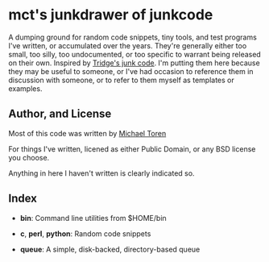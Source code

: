 # mct's junkdrawer of junkcode

A dumping ground for random code snippets, tiny tools, and test programs I've
written, or accumulated over the years.  They're generally either too small,
too silly, too undocumented, or too specific to warrant being released on their
own.  Inspired by [Tridge's junk code](https://www.samba.org/junkcode/).  I'm
putting them here because they may be useful to someone, or I've had occasion
to reference them in discussion with someone, or to refer to them myself as
templates or examples.

## Author, and License

Most of this code was written by [Michael Toren](http://github.com/mct)

For things I've written, licened as either Public Domain, or any BSD license
you choose.

Anything in here I haven't written is clearly indicated so.

## Index

* **bin**:  Command line utilities from $HOME/bin

* **c**, **perl**, **python**: Random code snippets

* **queue**: A simple, disk-backed, directory-based queue

